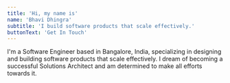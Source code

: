 ```yaml
---
title: 'Hi, my name is'
name: 'Bhavi Dhingra'
subtitle: 'I build software products that scale effectively.'
buttonText: 'Get In Touch'
---
```


I'm a Software Engineer based in Bangalore, India, specializing in designing and building software products that scale effectively. I dream of becoming a successful Solutions Architect and am determined to make all efforts towards it.
